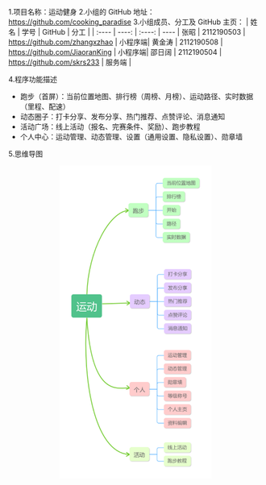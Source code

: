 1.项目名称：运动健身
2.小组的 GitHub 地址：https://github.com/cooking_paradise
3.小组成员、分工及 GitHub 主页：
| 姓名 | 学号 |  GitHub | 分工 |
| :---- | ----: | :----: | ---- |
张昭 | 2112190503 | https://github.com/zhangxzhao | 小程序端|
黄金涛 | 2112190508 | https://github.com/JiaoranKing | 小程序端|
邵日阔 | 2112190504 | https://github.com/skrs233 | 服务端 |

4.程序功能描述
+ 跑步（首屏）：当前位置地图、排行榜（周榜、月榜）、运动路径、实时数据（里程、配速）                                  
+ 动态圈子：打卡分享、发布分享、热门推荐、点赞评论、消息通知         
+ 活动广场：线上活动（报名、完赛条件、奖励）、跑步教程                      
+ 个人中心：运动管理、动态管理、设置（通用设置、隐私设置）、勋章墙                      


5.思维导图
<div align="center">
<img src=image.png width=60% alt="思维导图"> 
</div>
